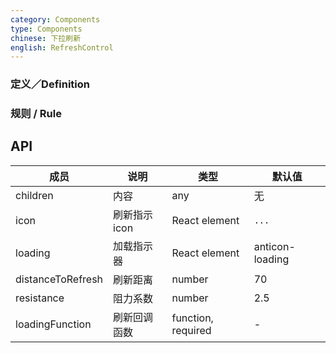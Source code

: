 ```yaml
---
category: Components
type: Components
chinese: 下拉刷新
english: RefreshControl
---
```


### 定义／Definition

### 规则 / Rule

## API

| 成员        | 说明           | 类型      | 默认值       |
|------------|----------------|--------------------|--------------|
| children   | 内容      | any |    无  |
| icon   | 刷新指示icon   | React element |  `...` |
| loading   | 加载指示器   | React element |  anticon-loading |
| distanceToRefresh   |   刷新距离    | number |    70  |
| resistance   |   阻力系数   | number |    2.5  |
| loadingFunction   |   刷新回调函数   | function, required |  -  |
